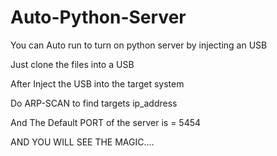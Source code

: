 # Auto-Python-Server
You can Auto run to turn on python server by injecting an USB



Just clone the files into a USB 

After Inject the USB into the target system 

Do ARP-SCAN to find targets ip_address

And The Default PORT of the server is     =     5454

AND YOU WILL SEE THE MAGIC....
